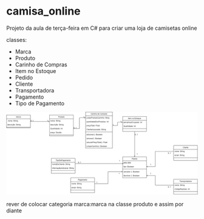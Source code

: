 # camisa_online
Projeto da aula de terça-feira em C# para criar uma loja de camisetas online

classes:
 - Marca
 - Produto
 - Carinho de Compras
 - Item no Estoque  
 - Pedido
 - Cliente
 - Transportadora
 - Pagamento
 - Tipo de Pagamento

<a href="https://github.com/Aramischangchain/camisa_online">
 <img src="imagem drawio/drawio_camisa.drawio.png" alt="diagrama de classes" width="1500" heigh="1500">
 </a>

rever de colocar categoria marca:marca na classe produto e assim por diante
